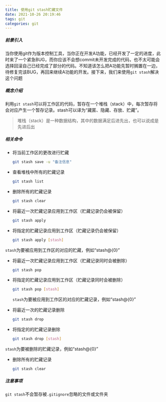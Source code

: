 ```yaml
---
title: 使用git stash贮藏文件
date: 2021-10-26 20:19:46
tags: git
categories: git
---
```


##### 前景引入

当你使用git作为版本控制工具，当你正在开发A功能，已经开发了一定的进度，此时来了一个紧急BUG，而你应该不会想commit未开发完成的代码，也不太可能会选择回滚自己已经完成了部分的代码。不知道该怎么把A功能先暂时搁置在一边，待修复完该BUG，再回来继续A功能的开发。接下来，我们来使用`git stash`解决这个问题

##### 概念介绍

利用`git stash`可以将工作区的代码，暂存在一个堆栈（stack）中，每次暂存将会对应产生一个暂存记录。stash可以译为“藏匿、隐藏、存放、贮藏”。

> 堆栈（stack）是一种数据结构，其中的数据满足后进先出，也可以说成是先进后出

##### 相关命令

* 将当前工作区的更改进行贮藏

    ```bash
    git stash save -u "备注信息"
    ```



* 查看堆栈中所有的贮藏记录

    ```bash
    git stash list
    ```



* 删除所有的贮藏记录

    ```bash
    git stash clear
    ```



* 将最近一次贮藏记录应用到工作区（贮藏记录仍会被保留）

    ```bash
    git stash apply
    ```



* 将指定的贮藏记录应用到工作区（贮藏记录仍会被保留）

    ```bash
    git stash apply [stash]
    ```

`stash`为要被应用到工作区的对应的贮藏，例如“stash@{0}”



* 将最近一次贮藏记录应用到工作区（贮藏记录同时会被删除）

    ```bash
    git stash pop
    ```



* 将指定的贮藏记录应用到工作区（贮藏记录同时会被删除）

    ```bash
    git stash pop [stash]
    ```
    
    `stash`为要被应用到工作区的对应的贮藏记录，例如“stash@{0}”



* 将最近一次的贮藏记录删除

    ```bash
    git stash drop
    ```



* 将指定的的贮藏记录删除

    ```bash
    git stash drop [stash]
    ```

`stash`为要被删除的贮藏记录，例如“stash@{0}”



* 删除所有的贮藏记录

    ```bash
    git stash clear
    ```

##### 注意事项

`git stash`不会暂存被`.gitignore`忽略的文件或文件夹

